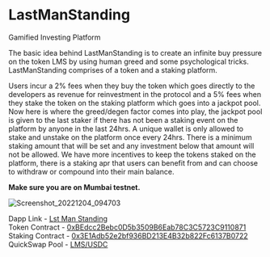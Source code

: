 # LastManStanding
Gamified Investing Platform

The basic idea behind LastManStanding is to create an infinite buy pressure on the token LMS by using human greed and some psychological tricks. LastManStanding comprises of a token and a staking platform.  

Users incur a 2% fees when they buy the token which goes directly to the developers as revenue for reinvestment in the protocol and a 5% fees when they stake the token on the staking platform which goes into a jackpot pool. Now here is where the greed/degen factor comes into play, the jackpot pool is given to the last staker if there has not been a staking event on the platform by anyone in the last 24hrs. A unique wallet is only allowed to stake and unstake on the platform once every 24hrs. There is a minimum staking amount that will be set and any investment below that amount will not be allowed. We have more incentives to keep the tokens staked on the platform, there is a staking apr that users can benefit from and can choose to withdraw or compound into their main balance.

**Make sure you are on Mumbai testnet.**

![Screenshot_20221204_094703](https://user-images.githubusercontent.com/75518572/205475475-5479ff80-fe3b-4b38-addc-371362e72665.png)

Dapp Link - [Lst Man Standing](https://github.com/part-time-small-brain/LastManStanding)  
Token Contract - [0xBEdcc2Bebc0D5b3509B6Eab78C3C5723C9110871](https://mumbai.polygonscan.com/address/0xBEdcc2Bebc0D5b3509B6Eab78C3C5723C9110871)  
Staking Contract - [0x3E1Adb52e2bf936BD213E4B32b822Fc6137B0722](https://mumbai.polygonscan.com/address/0x3E1Adb52e2bf936BD213E4B32b822Fc6137B0722)  
QuickSwap Pool - [LMS/USDC](https://legacy.quickswap.exchange/#/add/0xBEdcc2Bebc0D5b3509B6Eab78C3C5723C9110871/0xe11A86849d99F524cAC3E7A0Ec1241828e332C62)
